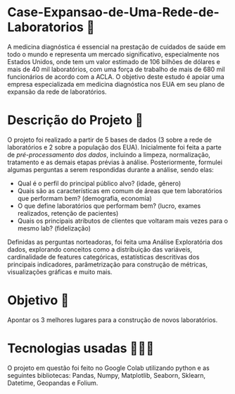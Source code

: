 # Case-Expansao-de-Uma-Rede-de-Laboratorios 🔬
A medicina diagnóstica é essencial na prestação de cuidados de saúde em todo o mundo e representa um mercado significativo, especialmente nos Estados Unidos, onde tem um valor estimado de 106 bilhões de dólares e mais de 40 mil laboratórios, com uma força de trabalho de mais de 680 mil funcionários de acordo com a ACLA. O objetivo deste estudo é apoiar uma empresa especializada em medicina diagnóstica nos EUA em seu plano de expansão da rede de laboratórios.

# Descrição do Projeto 📝
O projeto foi realizado a partir de 5 bases de dados (3 sobre a rede de laboratórios e 2 sobre a população dos EUA). Inicialmente foi feita a parte de *pré-processamento dos dados*, incluindo a limpeza, normalização, tratamento e as demais etapas prévias à análise. Posteriormente, formulei algumas perguntas a serem respondidas durante a análise, sendo elas:
- Qual é o perfil do principal público alvo? (idade, gênero)
- Quais são as características em comum de áreas que tem laboratórios que performam bem? (demografia, economia)
- O que define laboratórios que performam bem? (lucro, exames realizados, retenção de pacientes)
- Quais os principais atributos de clientes que voltaram mais vezes para o mesmo lab? (fidelização)

Definidas as perguntas norteadoras, foi feita uma Análise Exploratória dos dados, explorando conceitos como a distribuição das variáveis, cardinalidade de features categóricas, estatísticas descritivas dos principais indicadores, parâmetrização para construção de métricas, visualizações gráficas e muito mais.

# Objetivo 🎯
Apontar os 3 melhores lugares para a construção de novos laboratórios.

# Tecnologias usadas 👨🏽‍💻
O projeto em questão foi feito no Google Colab utilizando python e as seguintes bibliotecas: Pandas, Numpy, Matplotlib, Seaborn, Sklearn, Datetime, Geopandas e Folium.
